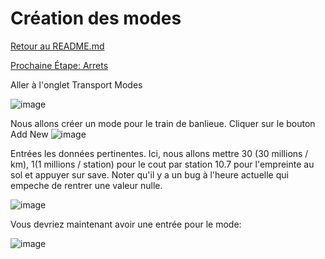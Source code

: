 # Création des modes
[Retour au README.md](../../README.md)

[Prochaine Étape: Arrets](../STOP_CREATION.md)


Aller à l'onglet Transport Modes

![image](https://github.com/user-attachments/assets/9e13b73c-734a-4f4d-a7e5-d071ffdf31ec)

Nous allons créer un mode pour le train de banlieue. Cliquer sur le bouton Add New
![image](https://github.com/user-attachments/assets/0555c4fc-db47-4130-83fb-e3e5788a0a0c)

Entrées les données pertinentes. Ici, nous allons mettre 30 (30 millions / km), 1(1 millions / station) pour le cout par station 10.7 pour l'empreinte au sol et appuyer sur save. Noter qu'il y a un bug à l'heure actuelle qui empeche de rentrer une valeur nulle.

![image](https://github.com/user-attachments/assets/bde1be57-c8ae-47e4-ace8-29db7225c434)

Vous devriez maintenant avoir une entrée pour le mode:

![image](https://github.com/user-attachments/assets/e8f817c8-f02d-4a96-9e0a-abd97f709e9b)

